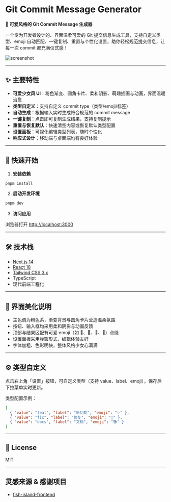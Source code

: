 # Git Commit Message Generator

🌸 **可爱风格的 Git Commit Message 生成器**

一个专为开发者设计的、界面温柔可爱的 Git 提交信息生成工具，支持自定义类型、emoji 自动匹配、一键复制、重置与个性化设置，助你轻松规范提交信息，让每一次 commit 都充满仪式感！

![screenshot](https://img.vegecai.moe/gic.png)

---

## ✨ 主要特性

- **可爱少女风 UI**：粉色渐变、圆角卡片、柔和阴影、萌趣插画与动画，界面温暖治愈
- **类型自定义**：支持自定义 commit type（类型/emoji/标签）
- **自动生成**：根据输入实时生成符合规范的 commit message
- **一键复制**：点击即可复制生成结果，支持复制提示
- **重置与恢复默认**：快速清空内容或恢复默认类型配置
- **设置面板**：可视化编辑类型列表，随时个性化
- **响应式设计**：移动端与桌面端均有良好体验

---

## 🚀 快速开始

1. **安装依赖**

```bash
pnpm install
```

2. **启动开发环境**

```bash
pnpm dev
```

3. **访问应用**

浏览器打开 [http://localhost:3000](http://localhost:3000)

---

## 🛠️ 技术栈

- [Next.js 14](https://nextjs.org/)  
- [React 18](https://react.dev/)  
- [Tailwind CSS 3.x](https://tailwindcss.com/)  
- TypeScript  
- 现代前端工程化

---

## 🎀 界面美化说明

- 主色调为粉色系，渐变背景与圆角卡片营造温柔氛围
- 按钮、输入框均采用柔和阴影与动画反馈
- 顶部与结果区配有可爱 emoji（如 🧸、🌸、🧁、🍰）点缀
- 设置面板采用弹窗形式，编辑体验友好
- 字体加粗、色彩明快，整体风格少女心满满

---

## ⚙️ 类型自定义

点击右上角「设置」按钮，可自定义类型（支持 value、label、emoji），保存后下拉菜单实时更新。

类型配置示例：

```json
[
  { "value": "feat", "label": "新功能", "emoji": "✨" },
  { "value": "fix", "label": "修复", "emoji": "🐞" },
  { "value": "docs", "label": "文档", "emoji": "📚" }
]
```

---

## 📄 License

MIT

---

## 灵感来源 & 感谢项目

- [fish-island-frontend](https://github.com/lhccong/fish-island-frontend)
